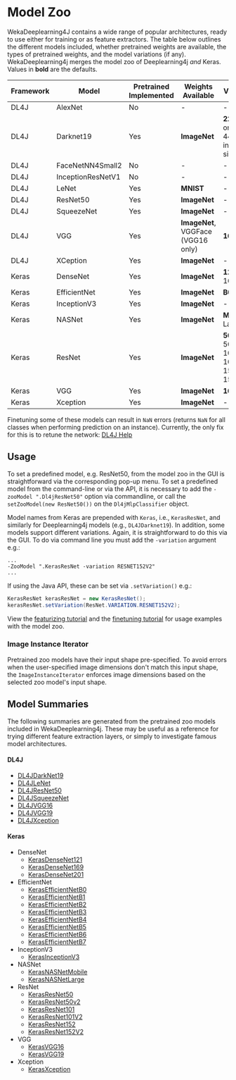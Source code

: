 # Model Zoo

WekaDeeplearning4J contains a wide range of popular architectures, ready to use either for training or as feature extractors.
The table below outlines the different models included, whether pretrained weights are available, the types of pretrained weights,
and the model variations (if any). WekaDeeplearning4j merges the model zoo of Deeplearning4j *and* Keras.
Values in **bold** are the defaults.

| Framework | Model             | Pretrained Implemented | Weights Available                  | Varieties                            |
|-----------|-------------------|------------------------|------------------------------------|--------------------------------------|
| DL4J      | AlexNet           | No                     | -                                  | -                                    |
| DL4J      | Darknet19         | Yes                    | **ImageNet**                       | **224x224** or 448x448 input size    |
| DL4J      | FaceNetNN4Small2  | No                     | -                                  | -                                    |
| DL4J      | InceptionResNetV1 | No                     | -                                  | -                                    |
| DL4J      | LeNet             | Yes                    | **MNIST**                          | -                                    |
| DL4J      | ResNet50          | Yes                    | **ImageNet**                       | -                                    |
| DL4J      | SqueezeNet        | Yes                    | **ImageNet**                       | -                                    |
| DL4J      | VGG               | Yes                    | **ImageNet**, VGGFace (VGG16 only) | **16**, 19                           |
| DL4J      | XCeption          | Yes                    | **ImageNet**                       | -                                    |
| Keras     | DenseNet          | Yes                    | **ImageNet**                       | **121**, 169, 201                    |
| Keras     | EfficientNet      | Yes                    | **ImageNet**                       | **B0**-B7                            |
| Keras     | InceptionV3       | Yes                    | **ImageNet**                       | -                                    |
| Keras     | NASNet            | Yes                    | **ImageNet**                       | **Mobile**, Large                    |
| Keras     | ResNet            | Yes                    | **ImageNet**                       | **50**, 50V2, 101, 101V2, 152, 152V2 |
| Keras     | VGG               | Yes                    | **ImageNet**                       | **16**, 19                           |
| Keras     | Xception          | Yes                    | **ImageNet**                       | -                                    |

Finetuning some of these models can result in `NaN` errors (returns `NaN` for all classes when performing prediction on an instance).
Currently, the only fix for this is to retune the network: [DL4J Help](https://deeplearning4j.konduit.ai/tuning-and-training/troubleshooting-training#nan-not-a-number-errors)

## Usage 
To set a predefined model, e.g. ResNet50, from the model zoo in the GUI is straightforward via the corresponding pop-up menu. 
To set a predefined model from the command-line or via the API, it is necessary to add the 
`-zooModel ".Dl4jResNet50"` option via commandline, or call the `setZooModel(new ResNet50())` on the `Dl4jMlpClassifier` object.

Model names from Keras are prepended with `Keras`, i.e., `KerasResNet`, and similarly for Deeplearning4j models (e.g., `DL4JDarknet19`).
In addition, some models support different variations. Again, it is straightforward to do this via the GUI. 
To do via command line you must add the `-variation` argument e.g.:

```shell
...
-ZooModel ".KerasResNet -variation RESNET152V2" 
...
```

If using the Java API, these can be set via `.setVariation()` e.g.:

```java
KerasResNet kerasResNet = new KerasResNet();
kerasResNet.setVariation(ResNet.VARIATION.RESNET152V2);
```

View the [featurizing tutorial](../examples/featurize-mnist.md) and the [finetuning tutorial](../examples/classifying-your-own.md)
for usage examples with the model zoo.

### Image Instance Iterator

Pretrained zoo models have their input shape pre-specified. To avoid errors when the user-specified image
dimensions don't match this input shape, the `ImageInstanceIterator` enforces image dimensions
based on the selected zoo model's input shape. 

## Model Summaries

The following summaries are generated from the pretrained zoo models included in WekaDeeplearning4j. 
These may be useful as a reference for trying different feature extraction layers, or simply to
investigate famous model architectures.

#### DL4J
* [DL4JDarkNet19](model-zoo/dl4j/DL4JDarkNet19.md)
* [DL4JLeNet](model-zoo/dl4j/DL4JLeNet.md)
* [DL4JResNet50](model-zoo/dl4j/DL4JResNet50.md)
* [DL4JSqueezeNet](model-zoo/dl4j/DL4JSqueezeNet.md)
* [DL4JVGG16](model-zoo/dl4j/DL4JVGG16.md)
* [DL4JVGG19](model-zoo/dl4j/DL4JVGG19.md)
* [DL4JXception](model-zoo/dl4j/DL4JXception.md)

#### Keras
* DenseNet
    * [KerasDenseNet121](model-zoo/keras/KerasDenseNet121.md)
    * [KerasDenseNet169](model-zoo/keras/KerasDenseNet169.md)
    * [KerasDenseNet201](model-zoo/keras/KerasDenseNet201.md)
* EfficientNet
    * [KerasEfficientNetB0](model-zoo/keras/KerasEfficientNetB0.md)
    * [KerasEfficientNetB1](model-zoo/keras/KerasEfficientNetB1.md)
    * [KerasEfficientNetB2](model-zoo/keras/KerasEfficientNetB2.md)
    * [KerasEfficientNetB3](model-zoo/keras/KerasEfficientNetB3.md)
    * [KerasEfficientNetB4](model-zoo/keras/KerasEfficientNetB4.md)
    * [KerasEfficientNetB5](model-zoo/keras/KerasEfficientNetB5.md)
    * [KerasEfficientNetB6](model-zoo/keras/KerasEfficientNetB6.md)
    * [KerasEfficientNetB7](model-zoo/keras/KerasEfficientNetB7.md)
* InceptionV3
    * [KerasInceptionV3](model-zoo/keras/KerasInceptionV3.md)
* NASNet
    * [KerasNASNetMobile](model-zoo/keras/KerasNASNetMobile.md)
    * [KerasNASNetLarge](model-zoo/keras/KerasNASNetLarge.md)
* ResNet
    * [KerasResNet50](model-zoo/keras/KerasResNet50.md)
    * [KerasResNet50v2](model-zoo/keras/KerasResNet50V2.md)
    * [KerasResNet101](model-zoo/keras/KerasResNet101.md)
    * [KerasResNet101V2](model-zoo/keras/KerasResNet101V2.md)
    * [KerasResNet152](model-zoo/keras/KerasResNet152.md)
    * [KerasResNet152V2](model-zoo/keras/KerasResNet152V2.md)
* VGG
    * [KerasVGG16](model-zoo/keras/KerasVGG16.md)
    * [KerasVGG19](model-zoo/keras/KerasVGG19.md)
* Xception
    * [KerasXception](model-zoo/keras/KerasXception.md)


